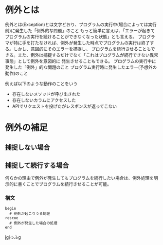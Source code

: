 # 例外とは
例外とは(Exception)とは文字どおり、プログラムの実行中(場合によっては実行前)に発生した「例外的な問題」のこと
もっと簡単に言えば、「エラーが起きてプログラムの実行を続けることができなくなった状態」とも言える。
プログラマが特に手を打たなければ、例外が発生した時点でプログラムの実行は終了する。しかし、意図的にそのエラーを捕捉し、
プログラムを続行させることもできる。また、例外は捕捉するだけでなく「これはプログラムが続行できない異常事態」として例外を意図的に
発生させることもできる。
プログラムの実行中に発生した「例外」的な問題のこと
プログラム実行時に発生したエラー(予想外の動作)のこと

例えば以下のような動作のことをいう
- 存在しないメソッドが呼び出された
- 存在しないカラムにアクセスした
- APIでリクエストを投げたがレスポンスが返ってこない




# 例外の補足
## 捕捉しない場合
## 捕捉して続行する場合
何らかの理由で例外が発生してもプログラムを続行したい場合は、例外処理を明示的に書くことでプログラムを続行させることが可能。
### 構文
```
begin
  # 例外が起こりうる処理
rescue
  # 例外が発生した場合の処理
end
```

jgjっふg
